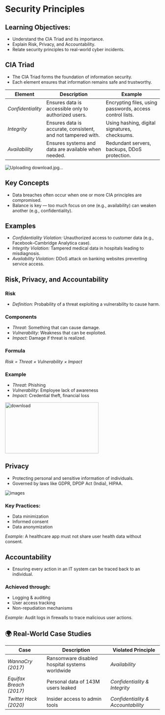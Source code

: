 # Security Principles

## Learning Objectives:
- Understand the CIA Triad and its importance.
- Explain Risk, Privacy, and Accountability.
- Relate security principles to real-world cyber incidents.

## CIA Triad
- The CIA Triad forms the foundation of information security.
- Each element ensures that information remains safe and trustworthy.

| Element | Description | Example |
|----------|--------------|----------|
| *Confidentiality* | Ensures data is accessible only to authorized users. | Encrypting files, using passwords, access control lists. |
| *Integrity* | Ensures data is accurate, consistent, and not tampered with. | Using hashing, digital signatures, checksums. |
| *Availability* | Ensures systems and data are available when needed. | Redundant servers, backups, DDoS protection. |

![Uploading download.jpg…]()


## Key Concepts
- Data breaches often occur when one or more CIA principles are compromised.
- Balance is key — too much focus on one (e.g., availability) can weaken another (e.g., confidentiality).


## Examples
- *Confidentiality Violation:* Unauthorized access to customer data (e.g., Facebook–Cambridge Analytica case).
- *Integrity Violation:* Tampered medical data in hospitals leading to misdiagnosis.
- *Availability Violation:* DDoS attack on banking websites preventing service access.

## Risk, Privacy, and Accountability

### Risk
- *Definition:* Probability of a threat exploiting a vulnerability to cause harm.

### Components
- *Threat:* Something that can cause damage.
- *Vulnerability:* Weakness that can be exploited.
- *Impact:* Damage if threat is realized.

### Formula
*Risk = Threat × Vulnerability × Impact*

### Example
- *Threat:* Phishing  
- *Vulnerability:* Employee lack of awareness  
- *Impact:* Credential theft, financial loss

<img width="304" height="166" alt="download" src="https://github.com/user-attachments/assets/8f4b6e9f-34c9-4b71-90f-6337b751f1f1">

## Privacy
- Protecting personal and sensitive information of individuals.
- Governed by laws like GDPR, DPDP Act (India), HIPAA.

![images](https://github.com/user-attachments/assets/ad5cea80-4db4-4b31-95a4-6601e22aa802)

### Key Practices:
- Data minimization  
- Informed consent  
- Data anonymization  

*Example:* A healthcare app must not share user health data without consent.

## Accountability
- Ensuring every action in an IT system can be traced back to an individual.

### Achieved through:
- Logging & auditing  
- User access tracking  
- Non-repudiation mechanisms  

*Example:* Audit logs in firewalls to trace malicious user actions.


## 🌍 Real-World Case Studies

| Case | Description | Violated Principle |
|------|--------------|--------------------|
| *WannaCry (2017)* | Ransomware disabled hospital systems worldwide | *Availability* |
| *Equifax Breach (2017)* | Personal data of 143M users leaked | *Confidentiality & Integrity* |
| *Twitter Hack (2020)* | Insider access to admin tools | *Confidentiality & Accountability* |
